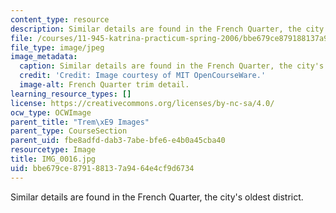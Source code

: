 ```yaml
---
content_type: resource
description: Similar details are found in the French Quarter, the city's oldest district.
file: /courses/11-945-katrina-practicum-spring-2006/bbe679ce879188137a9464e4cf9d6734_IMG_0016.jpg
file_type: image/jpeg
image_metadata:
  caption: Similar details are found in the French Quarter, the city's oldest district.
  credit: 'Credit: Image courtesy of MIT OpenCourseWare.'
  image-alt: French Quarter trim detail.
learning_resource_types: []
license: https://creativecommons.org/licenses/by-nc-sa/4.0/
ocw_type: OCWImage
parent_title: "Trem\xE9 Images"
parent_type: CourseSection
parent_uid: fbe8adfd-dab3-7abe-bfe6-e4b0a45cba40
resourcetype: Image
title: IMG_0016.jpg
uid: bbe679ce-8791-8813-7a94-64e4cf9d6734
---
```

Similar details are found in the French Quarter, the city's oldest district.